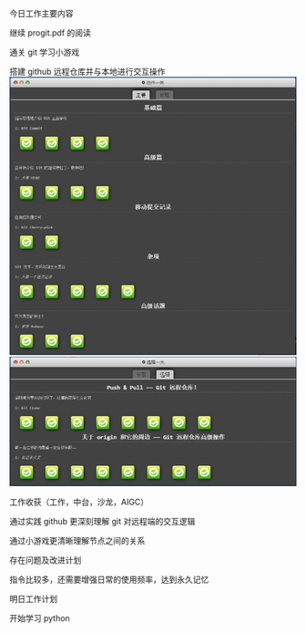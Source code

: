 今日工作主要内容

继续 progit.pdf 的阅读

通关 git 学习小游戏

搭建 github 远程仓库并与本地进行交互操作
![通关](../img/通关1.png)
![通关](../img/通关2.png)


工作收获（工作，中台，沙龙，AIGC）

通过实践 github 更深刻理解 git 对远程端的交互逻辑

通过小游戏更清晰理解节点之间的关系

存在问题及改进计划

指令比较多，还需要增强日常的使用频率，达到永久记忆

 

明日工作计划

开始学习 python